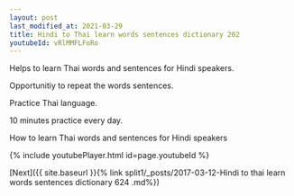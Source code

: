 ```yaml
---
layout: post
last_modified_at: 2021-03-29
title: Hindi to Thai learn words sentences dictionary 202 
youtubeId: vRlMMFLFoRo
---
```

 
 
Helps to learn Thai words and sentences for Hindi speakers.

Opportunitiy to repeat the words sentences. 

Practice Thai language. 
 
10 minutes practice every day. 
 
How to learn Thai words and sentences for Hindi speakers 
 
{% include youtubePlayer.html id=page.youtubeId %}
 
 
[Next]({{ site.baseurl }}{% link  split1/_posts/2017-03-12-Hindi to thai learn words sentences dictionary 624 .md%})
 
